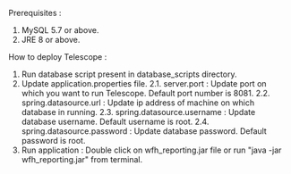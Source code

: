 Prerequisites :
1. MySQL 5.7 or above.
2. JRE 8 or above.

How to deploy Telescope :

1. Run database script present in database_scripts directory.
2. Update application.properties file.
    2.1. server.port : Update port on which you want to run Telescope. Default port number is 8081.
    2.2. spring.datasource.url : Update ip address of machine on which database in running.
    2.3. spring.datasource.username : Update database username. Default username is root.
    2.4. spring.datasource.password : Update database password. Default password is root.
3. Run application : Double click on wfh_reporting.jar file or run "java -jar wfh_reporting.jar" from terminal.
